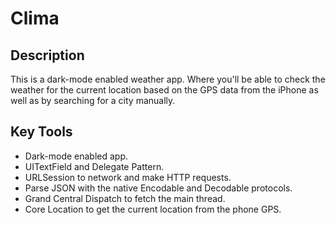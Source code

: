 #  Clima

## Description

This is a dark-mode enabled weather app. Where you'll be able to check the weather for the current location based on the GPS data from the iPhone as well as by searching for a city manually. 

## Key Tools

* Dark-mode enabled app.
* UITextField and Delegate Pattern. 
* URLSession to network and make HTTP requests.
* Parse JSON with the native Encodable and Decodable protocols. 
* Grand Central Dispatch to fetch the main thread.
* Core Location to get the current location from the phone GPS. 

